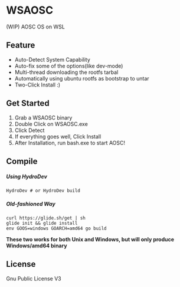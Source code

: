 # WSAOSC
(WIP) AOSC OS on WSL

## Feature
- Auto-Detect System Capability
- Auto-fix some of the options(like dev-mode)
- Multi-thread downloading the rootfs tarbal
- Automatically using ubuntu rootfs as bootstrap to untar
- Two-Click Install :)

## Get Started
1. Grab a WSAOSC binary
2. Double Click on WSAOSC.exe
3. Click Detect
4. If everything goes well, Click Install
5. After Installation, run bash.exe to start AOSC!

## Compile
##### Using HydroDev
```
HydroDev # or HydroDev build
```

##### Old-fashioned Way
```
curl https://glide.sh/get | sh
glide init && glide install
env GOOS=windows GOARCH=amd64 go build
```

**These two works for both Unix and Windows, but will only produce Windows/amd64 binary**

## License
Gnu Public License V3
